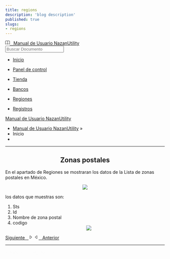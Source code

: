 ```yaml
---
title: regions
description: 'blog description'
published: true
slugs:
- regions
---
```


<div class="wy-grid-for-nav">
         <nav data-toggle="wy-nav-shift" class="wy-nav-side stickynav">
            <div class="wy-side-scroll">
                <div class="wy-side-nav-search">
                    <a href="#" class="float-left"><svg width="1em" height="1em" viewBox="0 0 16 16"
                            class="bi bi-book float-left" fill="currentColor" xmlns="http://www.w3.org/2000/svg">                            <path fill-rule="evenodd"
                                d="M1 2.828v9.923c.918-.35 2.107-.692 3.287-.81 1.094-.111 2.278-.039 3.213.492V2.687c-.654-.689-1.782-.886-3.112-.752-1.234.124-2.503.523-3.388.893zm7.5-.141v9.746c.935-.53 2.12-.603 3.213-.493 1.18.12 2.37.461 3.287.811V2.828c-.885-.37-2.154-.769-3.388-.893-1.33-.134-2.458.063-3.112.752zM8 1.783C7.015.936 5.587.81 4.287.94c-1.514.153-3.042.672-3.994 1.105A.5.5 0 0 0 0 2.5v11a.5.5 0 0 0 .707.455c.882-.4 2.303-.881 3.68-1.02 1.409-.142 2.59.087 3.223.877a.5.5 0 0 0 .78 0c.633-.79 1.814-1.019 3.222-.877 1.378.139 2.8.62 3.681 1.02A.5.5 0 0 0 16 13.5v-11a.5.5 0 0 0-.293-.455c-.952-.433-2.48-.952-3.994-1.105C10.413.809 8.985.936 8 1.783z" />                        </svg> &nbsp; Manual de Usuario NazanUtility</a>
                    <div role="search">
                        <form id="rtd-search-form" class="wy-form" action="../search.html" method="get">
                            <input type="text" name="q" placeholder="Buscar Documento" title="Type search term here" />
                        </form>
                    </div>
                </div>
                <div class="wy-menu wy-menu-vertical" data-spy="affix" role="navigation" aria-label="main navigation">
                    <ul class="current">
                        <li class="toctree-l1"><a class="reference internal current"
                                href="../index.html">Inicio</a>
                        </li>
                    </ul>
                    <ul>
                        <li class="toctree-l1"><a class="reference internal" href="dahsboar.html">Panel de
                                control</a>
                        </li>
                    </ul>
                    <ul>
                        <li class="toctree-l1"><a class="reference internal" href="store.html">Tienda</a>
                        </li>
                    </ul>
                    <ul>
                        <li class="toctree-l1"><a class="reference internal" href="banks.html">Bancos</a>
                        </li>
                    </ul>
                    <ul>
                        <li class="toctree-l1 current"><a class="reference internal" href="regions.html">Regiones</a>
                        </li>
                    </ul>
                    <ul>
                        <li class="toctree-l1"><a class="reference internal" href="crud.html">Registros</a>
                        </li>
                    </ul>
                </div>
            </div>
        </nav>
        <section data-toggle="wy-nav-shift" class="wy-nav-content-wrap">
            <nav class="wy-nav-top" role="navigation" aria-label="top navigation">
                <i data-toggle="wy-nav-top" class="fa fa-bars"></i>
                <a href="../index.html">Manual de Usuario NazanUtility</a>
            </nav>
            <div class="wy-nav-content">
                <div class="rst-content">
                    <div role="navigation" aria-label="breadcrumbs navigation">
                        <ul class="wy-breadcrumbs">
                            <li><a href="#">Manual de Usuario NazanUtility</a> &raquo;</li>
                            <li>Inicio</li>
                            <li class="wy-breadcrumbs-aside">
                            </li>
                        </ul>
                        <hr />
                    </div>
                    <div role="main">
                        <div class="section">
                            <h2>
                                <center>Zonas postales</center>
                            </h2>
                            <p>En el apartado de Regiones se mostraran los datos de la Lista de zonas postales en
                                México.</p>
                            <p>
                                <center><img src="../img/regiones.png"></center>
                            </p>
                            <p>los datos que muestras son:</p>
                            <ol>
                                <li>Sts </li>
                                <li>Id </li>
                                <li>Nombre de zona postal</li>
                                <li>codigo
                                    <center><img src="../img/infzonaspostales.png"></center>
                                </li>
                            </ol>
                        </div>
                    </div>
                    <footer>
                        <div class="rst-footer-buttons" role="navigation" aria-label="footer navigation">
                            <a href="crud.html" class="btn btn-neutral float-right" title="Tienda">Siguiente &nbsp;
                                <span class=""><svg width="1em" height="1em" viewBox="0 0 16 16"
                                        class="bi bi-caret-right float-right" fill="currentColor"
                                        xmlns="http://www.w3.org/2000/svg">                                        <path fill-rule="evenodd"
                                            d="M6 12.796L11.481 8 6 3.204v9.592zm.659.753l5.48-4.796a1 1 0 0 0 0-1.506L6.66 2.451C6.011 1.885 5 2.345 5 3.204v9.592a1 1 0 0 0 1.659.753z" />                                    </svg></span></a>
                            <a href="banks.html" class="btn btn-neutral float-left" title="Inicio"><span class=""><svg
                                        width="1em" height="1em" viewBox="0 0 16 16" class="bi bi-caret-left float-left"
                                        fill="currentColor" xmlns="http://www.w3.org/2000/svg">                                        <path fill-rule="evenodd"
                                            d="M10 12.796L4.519 8 10 3.204v9.592zm-.659.753l-5.48-4.796a1 1 0 0 1 0-1.506l5.48-4.796A1 1 0 0 1 11 3.204v9.592a1 1 0 0 1-1.659.753z" />                                    </svg></span> &nbsp; Anterior</a>
                        </div>
                        <hr />
                    </footer>
                </div>
            </div>
        </section>
    </div>
    <div class="rst-versions" role="note" aria-label="versions">
        <span class="rst-current-version" data-toggle="rst-current-version">
            <span><a href="banks.html" style="color: #fcfcfc;">&laquo; Anterior</a></span>
            <span style="margin-left: 15px"><a href="crud.html" style="color: #fcfcfc">Siguiente &raquo;</a></span>
        </span>
    </div>